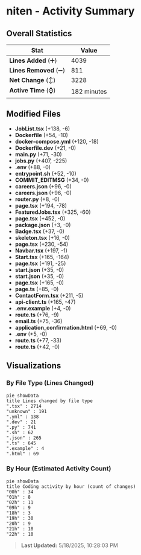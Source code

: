 # niten - Activity Summary 

## Overall Statistics

| Stat                   | Value                                                             |
| ---------------------- | ----------------------------------------------------------------- |
| **Lines Added** (➕)   | 4039                                          |
| **Lines Removed** (➖) | 811                                        |
| **Net Change** (↕)    | 3228                |
| **Active Time** (⌚)   | 182 minutes |


## Modified Files
- **JobList.tsx** (+138, -6)
- **Dockerfile** (+54, -10)
- **docker-compose.yml** (+120, -18)
- **Dockerfile.dev** (+21, -0)
- **main.py** (+71, -30)
- **jobs.py** (+407, -225)
- **.env** (+88, -0)
- **entrypoint.sh** (+52, -10)
- **COMMIT_EDITMSG** (+34, -0)
- **careers.json** (+96, -0)
- **careers.json** (+96, -0)
- **router.py** (+8, -0)
- **page.tsx** (+194, -78)
- **FeaturedJobs.tsx** (+325, -60)
- **page.tsx** (+452, -0)
- **package.json** (+3, -0)
- **Badge.tsx** (+37, -0)
- **skeleton.tsx** (+16, -0)
- **page.tsx** (+230, -54)
- **Navbar.tsx** (+197, -1)
- **Start.tsx** (+165, -164)
- **page.tsx** (+191, -25)
- **start.json** (+35, -0)
- **start.json** (+35, -0)
- **page.tsx** (+165, -0)
- **page.ts** (+85, -0)
- **ContactForm.tsx** (+211, -5)
- **api-client.ts** (+165, -47)
- **.env.example** (+4, -0)
- **route.ts** (+76, -9)
- **email.ts** (+75, -36)
- **application_confirmation.html** (+69, -0)
- **.env** (+5, -0)
- **route.ts** (+77, -33)
- **route.ts** (+42, -0)

## Visualizations

### By File Type (Lines Changed)

```mermaid
pie showData
title Lines changed by file type
".tsx" : 2714
"unknown" : 191
".yml" : 138
".dev" : 21
".py" : 741
".sh" : 62
".json" : 265
".ts" : 645
".example" : 4
".html" : 69
```

### By Hour (Estimated Activity Count)

```mermaid
pie showData
title Coding activity by hour (count of changes)
"00h" : 34
"01h" : 8
"02h" : 11
"09h" : 9
"18h" : 3
"19h" : 30
"20h" : 9
"21h" : 18
"22h" : 10
```


> **Last Updated:** 5/18/2025, 10:28:03 PM